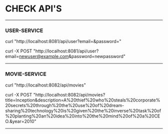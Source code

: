 
# CHECK API'S

---
### USER-SERVICE
curl "http://localhost:8081/api/user?email=&password="

curl -X POST "http://localhost:8081/api/user?email=newuser@example.com&password=newpassword"

---

### MOVIE-SERVICE

curl "http://localhost:8082/api/movies"

curl -X POST "http://localhost:8082/api/movies?title=Inception&description=A%20thief%20who%20steals%20corporate%20secrets%20through%20the%20use%20of%20dream-sharing%20technology%20is%20given%20the%20inverse%20task%20of%20planting%20an%20idea%20into%20the%20mind%20of%20a%20CEO.&year=2010"

---